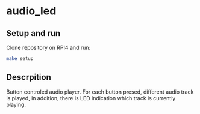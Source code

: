 # audio_led

## Setup and run

Clone repository on RPI4 and run:

```bash
make setup
```

## Descrpition

Button controled audio player.
For each button presed, different audio track is played, in addition, there is LED indication which track is currently playing.